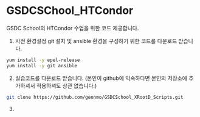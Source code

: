 # GSDCSChool_HTCondor
GSDC School의 HTCondor 수업을 위한 코드 제공합니다.
1. 사전 환경설정
git 설치 및 ansible 환경을 구성하기 위한 코드를 다운로드 받습니다.
```bash
yum install -y epel-release
yum install -y git ansible
```
2. 실습코드를 다운로드 받습니다.
(본인이 github에 익숙하다면 본인의 저장소에 추가하셔서 적용하셔도 상관 없습니다.)
```bash
git clone https://github.com/geonmo/GSDCSchool_XRootD_Scripts.git
```
3. 
